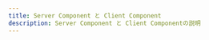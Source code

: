 ```yaml
---
title: Server Component と Client Component
description: Server Component と Client Componentの説明
---
```

